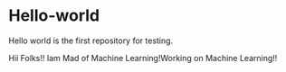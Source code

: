 # Hello-world
Hello world is the first repository for testing.

Hii Folks!!
Iam Mad of Machine Learning!Working on  Machine Learning!!
